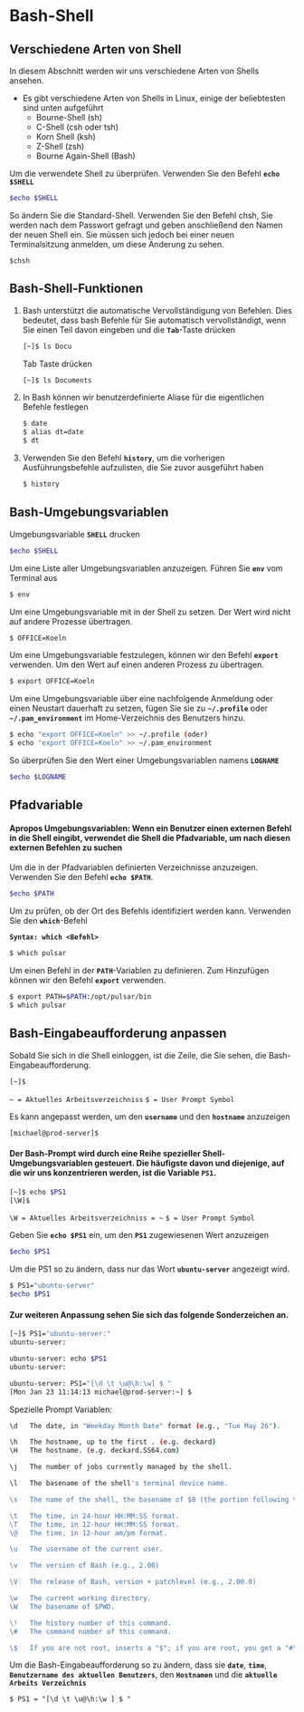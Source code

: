# Bash-Shell

## Verschiedene Arten von Shell

In diesem Abschnitt werden wir uns verschiedene Arten von Shells ansehen.
- Es gibt verschiedene Arten von Shells in Linux, einige der beliebtesten sind unten aufgeführt
   - Bourne-Shell (sh)
   - C-Shell (csh oder tsh)
   - Korn Shell (ksh)
   - Z-Shell (zsh)
   - Bourne Again-Shell (Bash)

Um die verwendete Shell zu überprüfen. Verwenden Sie den Befehl **`echo $SHELL`**
```bash
$echo $SHELL
```

So ändern Sie die Standard-Shell. Verwenden Sie den Befehl chsh, Sie werden nach dem Passwort gefragt und geben anschließend den Namen der neuen Shell ein. Sie müssen sich jedoch bei einer neuen Terminalsitzung anmelden, um diese Änderung zu sehen.
```
$chsh
```

## Bash-Shell-Funktionen

1. Bash unterstützt die automatische Vervollständigung von Befehlen. Dies bedeutet, dass bash Befehle für Sie automatisch vervollständigt, wenn Sie einen Teil davon eingeben und die **`Tab`**-Taste drücken
    ```bash
    [~]$ ls Docu
    ````
    Tab Taste drücken
    ```bash
    [~]$ ls Documents
    ```
1. In Bash können wir benutzerdefinierte Aliase für die eigentlichen Befehle festlegen
    ```bash
    $ date
    $ alias dt=date
    $ dt
    ```
1. Verwenden Sie den Befehl **`history`**, um die vorherigen Ausführungsbefehle aufzulisten, die Sie zuvor ausgeführt haben
    ```bash
    $ history
    ```

  ## Bash-Umgebungsvariablen

  Umgebungsvariable **`SHELL`** drucken
  ```bash
  $echo $SHELL
  ```

  Um eine Liste aller Umgebungsvariablen anzuzeigen. Führen Sie **`env`** vom Terminal aus
  ```bash
  $ env
  ```

  Um eine Umgebungsvariable mit in der Shell zu setzen. Der Wert wird nicht auf andere Prozesse übertragen.
  ```bash
  $ OFFICE=Koeln
  ```

  Um eine Umgebungsvariable festzulegen, können wir den Befehl **`export`** verwenden. Um den Wert auf einen anderen Prozess zu übertragen.
  ```bash
  $ export OFFICE=Koeln
  ```

  Um eine Umgebungsvariable über eine nachfolgende Anmeldung oder einen Neustart dauerhaft zu setzen, fügen Sie sie zu **`~/.profile`** oder **`~/.pam_environment`** im Home-Verzeichnis des Benutzers hinzu.

  ```bash
  $ echo "export OFFICE=Koeln" >> ~/.profile (oder)
  $ echo "export OFFICE=Koeln" >> ~/.pam_environment
  ```

  So überprüfen Sie den Wert einer Umgebungsvariablen namens **`LOGNAME`**
  ```bash
  $echo $LOGNAME
  ```

## Pfadvariable

#### Apropos Umgebungsvariablen: Wenn ein Benutzer einen externen Befehl in die Shell eingibt, verwendet die Shell die Pfadvariable, um nach diesen externen Befehlen zu suchen

Um die in der Pfadvariablen definierten Verzeichnisse anzuzeigen. Verwenden Sie den Befehl **`echo $PATH`**.
```bash
$echo $PATH
```

Um zu prüfen, ob der Ort des Befehls identifiziert werden kann. Verwenden Sie den **`which`**-Befehl

**`Syntax: which <Befehl>`**

```bash
$ which pulsar
```

Um einen Befehl in der **`PATH`**-Variablen zu definieren. Zum Hinzufügen können wir den Befehl **`export`** verwenden.
```bash
$ export PATH=$PATH:/opt/pulsar/bin
$ which pulsar
```

## Bash-Eingabeaufforderung anpassen

Sobald Sie sich in die Shell einloggen, ist die Zeile, die Sie sehen, die Bash-Eingabeaufforderung.

```bash
[~]$
```
`~ = Aktuelles Arbeitsverzeichniss`
`$ = User Prompt Symbol`

Es kann angepasst werden, um den **`username`** und den **`hostname`** anzuzeigen
```bash
[michael@prod-server]$
```

#### Der Bash-Prompt wird durch eine Reihe spezieller Shell-Umgebungsvariablen gesteuert. Die häufigste davon und diejenige, auf die wir uns konzentrieren werden, ist die Variable **`PS1`**.

```bash
[~]$ echo $PS1
[\W]$
```
`\W = Aktuelles Arbeitsverzeichniss = ~`
`$ = User Prompt Symbol`

Geben Sie **`echo $PS1`** ein, um den **`PS1`** zugewiesenen Wert anzuzeigen
```bash
$echo $PS1
```

Um die PS1 so zu ändern, dass nur das Wort **`ubuntu-server`** angezeigt wird.
```bash
$ PS1="ubuntu-server"
$echo $PS1
```

#### Zur weiteren Anpassung sehen Sie sich das folgende Sonderzeichen an.

```bash
[~]$ PS1="ubuntu-server:"
ubuntu-server:
```
```bash
ubuntu-server: echo $PS1
ubuntu-server:
```
```bash
ubuntu-server: PS1="[\d \t \u@\h:\w] $ "
[Mon Jan 23 11:14:13 michael@prod-server:~] $
```

Spezielle Prompt Variablen:
```bash
\d   The date, in "Weekday Month Date" format (e.g., "Tue May 26").

\h   The hostname, up to the first . (e.g. deckard)
\H   The hostname. (e.g. deckard.SS64.com)

\j   The number of jobs currently managed by the shell.

\l   The basename of the shell's terminal device name.

\s   The name of the shell, the basename of $0 (the portion following the final slash).

\t   The time, in 24-hour HH:MM:SS format.
\T   The time, in 12-hour HH:MM:SS format.
\@   The time, in 12-hour am/pm format.

\u   The username of the current user.

\v   The version of Bash (e.g., 2.00)

\V   The release of Bash, version + patchlevel (e.g., 2.00.0)

\w   The current working directory.
\W   The basename of $PWD.

\!   The history number of this command.
\#   The command number of this command.

\$   If you are not root, inserts a "$"; if you are root, you get a "#"  (root uid = 0)
```

Um die Bash-Eingabeaufforderung so zu ändern, dass sie **`date`**, **`time`**, **`Benutzername des aktuellen Benutzers`**, den **`Hostnamen`** und die **`aktuelle Arbeits Verzeichnis`**
```
$ PS1 = "[\d \t \u@\h:\w ] $ "
```
